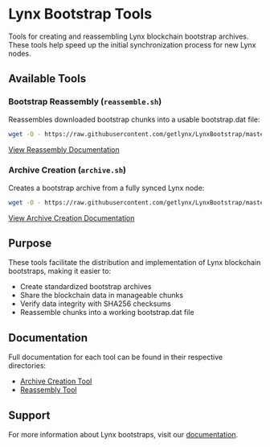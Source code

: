 # Lynx Bootstrap Tools

Tools for creating and reassembling Lynx blockchain bootstrap archives. These tools help speed up the initial synchronization process for new Lynx nodes.

## Available Tools

### Bootstrap Reassembly (`reassemble.sh`)
Reassembles downloaded bootstrap chunks into a usable bootstrap.dat file:
```bash
wget -O - https://raw.githubusercontent.com/getlynx/LynxBootstrap/master/reassemble.sh | bash
```
[View Reassembly Documentation](reassemble/README.md)


### Archive Creation (`archive.sh`)
Creates a bootstrap archive from a fully synced Lynx node:
```bash
wget -O - https://raw.githubusercontent.com/getlynx/LynxBootstrap/master/archive.sh | bash
```
[View Archive Creation Documentation](archive/README.md)

## Purpose
These tools facilitate the distribution and implementation of Lynx blockchain bootstraps, making it easier to:
- Create standardized bootstrap archives
- Share the blockchain data in manageable chunks
- Verify data integrity with SHA256 checksums
- Reassemble chunks into a working bootstrap.dat file

## Documentation
Full documentation for each tool can be found in their respective directories:
- [Archive Creation Tool](archive/README.md)
- [Reassembly Tool](reassemble/README.md)

## Support
For more information about Lynx bootstraps, visit our [documentation](https://docs.getlynx.io/lynx-administration/bootstraps).